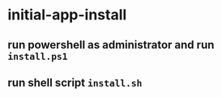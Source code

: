 # initial-app-install

## run powershell as administrator and run `install.ps1`
## run shell script `install.sh`
